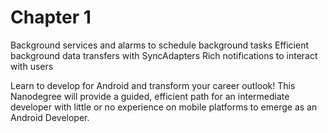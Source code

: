 # Chapter 1

Background services and alarms to schedule background tasks
Efficient background data transfers with SyncAdapters
Rich notifications to interact with users

Learn to develop for Android and transform your career outlook! This Nanodegree will provide a guided, efficient path for an intermediate developer with little or no experience on mobile platforms to emerge as an Android Developer.